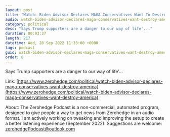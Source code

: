 ```yaml
---
layout: post
title: "Watch: Biden Advisor Declares MAGA Conservatives Want To Destroy' America"
audio: watch-biden-advisor-declares-maga-conservatives-want-destroy-america-0
category: political
desc: "Says Trump supporters are a danger to our way of life'..."
duration: 00:03:37
length: 217
datetime: Wed, 28 Sep 2022 11:33:00 +0000
tags: podcast
guid: watch-biden-advisor-declares-maga-conservatives-want-destroy-america-0
order: 0
---
```

Says Trump supporters are a danger to our way of life'...

Link: [https://www.zerohedge.com/political/watch-biden-advisor-declares-maga-conservatives-want-destroy-america](https://www.zerohedge.com/political/watch-biden-advisor-declares-maga-conservatives-want-destroy-america)

About: The Zerohedge Podcast is a non-commercial, automated program, designed to give people a way to get news from Zerohedge in an audio format.  I am actively working on tweaking and improving the setup to create a better listening experience (September 2022).  Suggestions are welcome: [zerohedgePodcast@outlook.com](mailto:zerohedgePodcast@outlook.com)